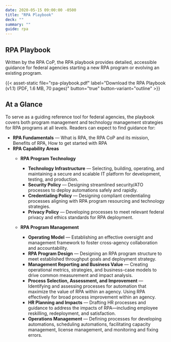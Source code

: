 ```yaml
---
date: 2020-05-15 09:00:00 -0500
title: "RPA Playbook"
deck: ""
summary: ""
guide: rpa
---
```

## RPA Playbook

Written by the RPA CoP, the RPA playbook provides detailed, accessible guidance for federal agencies starting a new RPA program or evolving an existing program.

{{< asset-static file="rpa-playbook.pdf" label="Download the RPA Playbook (v1.1) (PDF, 1.6 MB, 70 pages)" button="true" button-variant="outline" >}}

## At a Glance  
To serve as a guiding reference tool for federal agencies, the playbook covers both program management and technology management strategies for RPA programs at all levels.  Readers can expect to find guidance for:

- **RPA Fundamentals**  &mdash; What is RPA, the RPA CoP and its mission, Benefits of RPA, How to get started with RPA
- **RPA Capability Areas**
  - **RPA Program Technology** 
      -   **Technology Infrastructure** &mdash; Selecting, building, operating, and maintaining a secure and scalable IT platform for development, testing, and production.
      -   **Security Policy** &mdash; Designing streamlined security/ATO processes to deploy automations safely and rapidly.
      -   **Credentialing Policy** &mdash; Designing compliant credentialing processes aligning with RPA program resourcing and technology strategies.
      -   **Privacy Policy** &mdash; Developing processes to meet relevant federal privacy and ethics standards for RPA deployment.
    

  - **RPA Program Management**
      -   **Operating Model** &mdash; Establishing an effective oversight and management framework to foster cross-agency collaboration and accountability.
      -   **RPA Program Design** &mdash; Designing an RPA program structure to meet established throughput goals and deployment strategy.
      -   **Management Reporting and Business Value** &mdash; Creating operational metrics, strategies, and business-case models to drive common measurement and impact analysis.
      -   **Process Selection, Assessment, and Improvement** &mdash; Identifying and assessing processes for automation that maximize the value of RPA within an agency. Using RPA effectively for broad process improvement within an agency.
      -   **HR Planning and Impacts** &mdash; Drafting HR processes and guidance to address the impacts of RPA—including employee reskilling, redeployment, and satisfaction.
      -  **Operations Management** &mdash; Defining processes for developing automations, scheduling automations, facilitating capacity management, license management, and monitoring and fixing errors.

